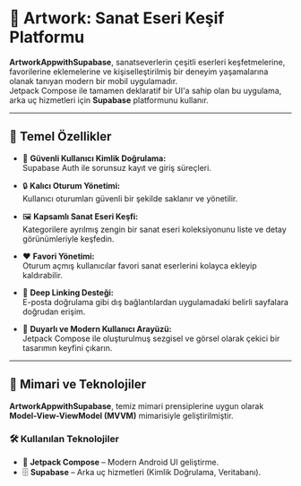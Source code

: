 # 🎨 Artwork: Sanat Eseri Keşif Platformu

**ArtworkAppwithSupabase**, sanatseverlerin çeşitli eserleri keşfetmelerine, favorilerine eklemelerine ve kişiselleştirilmiş bir deneyim yaşamalarına olanak tanıyan modern bir mobil uygulamadır.  
Jetpack Compose ile tamamen deklaratif bir UI'a sahip olan bu uygulama, arka uç hizmetleri için **Supabase** platformunu kullanır.

---

## 🚀 Temel Özellikler

- 🔐 **Güvenli Kullanıcı Kimlik Doğrulama:**  
  Supabase Auth ile sorunsuz kayıt ve giriş süreçleri.

- 🔒 **Kalıcı Oturum Yönetimi:**  
  Kullanıcı oturumları güvenli bir şekilde saklanır ve yönetilir.

- 🖼️ **Kapsamlı Sanat Eseri Keşfi:**  
  Kategorilere ayrılmış zengin bir sanat eseri koleksiyonunu liste ve detay görünümleriyle keşfedin.

- ❤️ **Favori Yönetimi:**  
  Oturum açmış kullanıcılar favori sanat eserlerini kolayca ekleyip kaldırabilir.

- 🔗 **Deep Linking Desteği:**  
  E-posta doğrulama gibi dış bağlantılardan uygulamadaki belirli sayfalara doğrudan erişim.

- 📱 **Duyarlı ve Modern Kullanıcı Arayüzü:**  
  Jetpack Compose ile oluşturulmuş sezgisel ve görsel olarak çekici bir tasarımın keyfini çıkarın.

---

## 🧱 Mimari ve Teknolojiler

**ArtworkAppwithSupabase**, temiz mimari prensiplerine uygun olarak **Model-View-ViewModel (MVVM)** mimarisiyle geliştirilmiştir.

### 🛠️ Kullanılan Teknolojiler

- 🧩 **Jetpack Compose** – Modern Android UI geliştirme.
- 🗄️ **Supabase** – Arka uç hizmetleri (Kimlik Doğrulama, Veritabanı).
